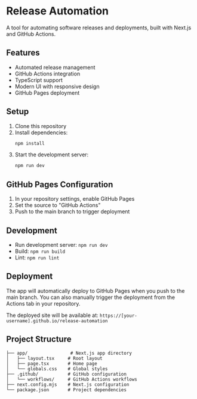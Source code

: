# Release Automation

A tool for automating software releases and deployments, built with Next.js and GitHub Actions.

## Features

- Automated release management
- GitHub Actions integration
- TypeScript support
- Modern UI with responsive design
- GitHub Pages deployment

## Setup

1. Clone this repository
2. Install dependencies:
   ```bash
   npm install
   ```
3. Start the development server:
   ```bash
   npm run dev
   ```

## GitHub Pages Configuration

1. In your repository settings, enable GitHub Pages
2. Set the source to "GitHub Actions"
3. Push to the main branch to trigger deployment

## Development

- Run development server: `npm run dev`
- Build: `npm run build`
- Lint: `npm run lint`

## Deployment

The app will automatically deploy to GitHub Pages when you push to the main branch. You can also manually trigger the deployment from the Actions tab in your repository.

The deployed site will be available at: `https://[your-username].github.io/release-automation`

## Project Structure

```
├── app/                # Next.js app directory
│   ├── layout.tsx     # Root layout
│   ├── page.tsx       # Home page
│   └── globals.css    # Global styles
├── .github/           # GitHub configuration
│   └── workflows/     # GitHub Actions workflows
├── next.config.mjs    # Next.js configuration
└── package.json       # Project dependencies
```
